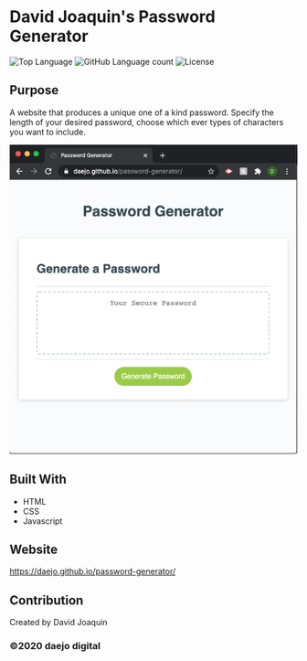 # David Joaquin's Password Generator
 ![Top Language](https://img.shields.io/github/languages/top/daejo/meteor-o-logics)
  ![GitHub Language count](https://img.shields.io/github/languages/count/daejo/meteor-o-logics)
  ![License](https://img.shields.io/badge/license-MIT_License-green.svg)

## Purpose
A website that produces a unique one of a kind password. Specify the length of your desired password, choose which ever types of characters you want to include.

![Screenshot](./assets/images/screenshot.png)

## Built With
* HTML
* CSS
* Javascript


## Website
https://daejo.github.io/password-generator/

## Contribution
Created by David Joaquin

### ©️2020 daejo digital
